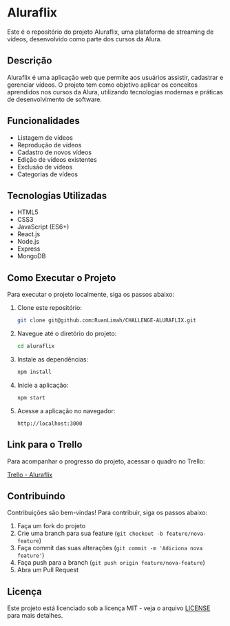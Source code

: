 # Aluraflix

Este é o repositório do projeto Aluraflix, uma plataforma de streaming de vídeos, desenvolvido como parte dos cursos da Alura.

## Descrição

Aluraflix é uma aplicação web que permite aos usuários assistir, cadastrar e gerenciar vídeos. O projeto tem como objetivo aplicar os conceitos aprendidos nos cursos da Alura, utilizando tecnologias modernas e práticas de desenvolvimento de software.

## Funcionalidades

- Listagem de vídeos
- Reprodução de vídeos
- Cadastro de novos vídeos
- Edição de vídeos existentes
- Exclusão de vídeos
- Categorias de vídeos

## Tecnologias Utilizadas

- HTML5
- CSS3
- JavaScript (ES6+)
- React.js
- Node.js
- Express
- MongoDB

## Como Executar o Projeto

Para executar o projeto localmente, siga os passos abaixo:

1. Clone este repositório:
    ```sh
    git clone git@github.com:RuanLimah/CHALLENGE-ALURAFLIX.git
    ```

2. Navegue até o diretório do projeto:
    ```sh
    cd aluraflix
    ```

3. Instale as dependências:
    ```sh
    npm install
    ```

4. Inicie a aplicação:
    ```sh
    npm start
    ```

5. Acesse a aplicação no navegador:
    ```
    http://localhost:3000
    ```

## Link para o Trello

Para acompanhar o progresso do projeto, acessar o quadro no Trello:

[Trello - Aluraflix](https://trello.com/b/IKEVUOor/new-aluraflix-pt)

## Contribuindo

Contribuições são bem-vindas! Para contribuir, siga os passos abaixo:

1. Faça um fork do projeto
2. Crie uma branch para sua feature (`git checkout -b feature/nova-feature`)
3. Faça commit das suas alterações (`git commit -m 'Adiciona nova feature'`)
4. Faça push para a branch (`git push origin feature/nova-feature`)
5. Abra um Pull Request

## Licença

Este projeto está licenciado sob a licença MIT - veja o arquivo [LICENSE](LICENSE) para mais detalhes.
